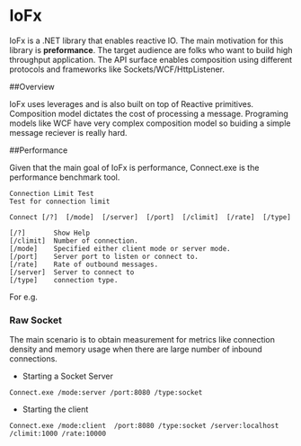# IoFx


IoFx is a .NET library that enables reactive IO. The main motivation for this library is **preformance**. The target audience are folks who want to build high throughput application. The API surface enables composition using different protocols and frameworks like Sockets/WCF/HttpListener. 

##Overview


IoFx uses leverages and is also built on top of Reactive primitives. Composition model dictates the cost of processing a message. Programing models like WCF have very complex composition model so buiding a simple message reciever is really hard. 



##Performance


Given that the main goal of IoFx is performance, Connect.exe is the performance benchmark tool. 

```
Connection Limit Test
Test for connection limit

Connect [/?]  [/mode]  [/server]  [/port]  [/climit]  [/rate]  [/type]

[/?]       Show Help
[/climit]  Number of connection.
[/mode]    Specified either client mode or server mode.
[/port]    Server port to listen or connect to.
[/rate]    Rate of outbound messages.
[/server]  Server to connect to
[/type]    connection type.

```

For e.g.

### Raw Socket 
The main scenario is to obtain measurement for metrics like connection density and memory usage when there are large number of inbound connections. 

* Starting a Socket Server 
```
Connect.exe /mode:server /port:8080 /type:socket
```

* Starting the client 
```
Connect.exe /mode:client  /port:8080 /type:socket /server:localhost /climit:1000 /rate:10000
```

